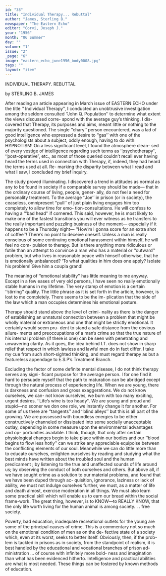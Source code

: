 ```yaml
---
id: "38"
title: "Individual Therapy... Rebuttal"
author: "James, Sterling B."
newspaper: "The Eastern Echo"
editor: "Corvi, Joseph J."
year: "1956"
month: "06 Summer"
day: ""
volume: "1"
issue: "2"
_page: "6"
image: "eastern_echo_june1956_body0008.jpg"
tags: ""
layout: "item"
---
```

INDIVIDUAL THERAPY. REBUTTAL

by STERLING B. JAMES

After reading an article appearing in March issue
of EASTERN ECHO under the title ‘‘ Individual
Therapy’’, I conducted an unobtrusive investigation
among the seldom consulted ‘‘John Q. Population’’
to determine what extent the views discussed corre-
spond with the average guy’s thinking. I dis-
covered that Therapy, its purposes and aims, meant
little or nothing to the majority questioned. The
single ‘‘chary’’ person encountered, was a lad of
good intelligence who expressed a desire to ‘‘gas’’
with one of the psychologists about a subject, oddly
enough, having to do with HYPNOTISM! On a
less significant level, I found the atmosphere clean-
sed of every vestige of intelligence regarding such
terms as ‘‘psychotherapy’’, ‘‘post-operative”, etc.,
as most of those queried couldn’t recall ever having
heard the terms used in connection with Therapy, if,
indeed, they had heard the terms used at all. Re-
marking the disparity between what I read and
what I saw, I concluded my brief inquiry.

The study proved illuminating. I discovered a
trend in attitudes as normal as any to be found in
society if a comparable survey should be made—
that in the ordinary course of living, people, gener-
ally, do not feel a need for personality treatment.
To the average ‘‘Joe’’ in prison (or in society), the
ceaseless, omnipresent ‘‘pull’’ of just plain living
engages him too completely to allow time for emo-
tion-consultations. He will confess to having a
‘“bad head’’ if cornered. This said, however, he is
most likely to make one of the fastest transitions
you will ever witness as he transfers to the really
important and puzzling business of the moment—
especially if it happens to be a Thursday night—
‘‘How’m I gonna score for an extra shot of coffee’’!
There’s no point to deceive oneself. Unless a man
is really conscious of some continuing emotional
harassment within himself, he will feel no com-
pulsion to therapy. But is there anything more
ridiculous or futile than an attempt to convince a
man who has a material or ‘‘outward’’ problem,
but who lives in reasonable peace with himself
otherwise, that he is emotionally unbalanced? ‘To
what qualities in him does one apply? Isolate his
problem! Give him a coupla grand!

The meaning of ‘‘emotional stability’’ has little
meaning to me anyway. Except in a few eases of
very old persons, I have seen no really emotionally
stable humans in my lifetime. The very stamp of
emotion is a certain ‘‘stirring’’ quality. The little
phrase as it is set forth in the article, however, is
lost to me completely. There seems to be the im-
plication that the side of the law which a man
occupies determines his emotional posture.

Therapy should stand above the level of crimi-
nality as there is the danger of establishing an
unnatural connection between a problem that might
be wholly material or extraneous and one that might
be strictly emotional. It certainly would seem pru-
dent to stand a safe distance from the obvious allure-
ments and preoccupations of a man’s crime so that
the true nature of his internal problem (if there is
one) can be seen with penetrating and unwavering
clarity. As it goes, the idea behind I.T. does not
show in sharp relief that respect in which lawless
and lawful men do in fact differ. I take my cue
from such short-sighted thinking, and must regard
therapy as but a featureless appendage to E.S.P’s
Treatment Branch.

Excluding the factor of some definite mental
disease, I do not think therapy serves any signi-
ficant purpose for the average person. I for one
find it hard to persuade myself that the path to
maturation can be abridged except through the
natural process of experiencing life. When we are
young, there is darkness and confusion and gross
exaggerations. We do not know ourselves, we can-
not know ourselves, we burn with too many exciting,
urgent desires. ‘‘Life’s wine is too heady’’. We
are young and proud and stupid—no sooner we
don one role, we instantly change it for another.
For some of us there are ‘‘tangents’’ and ‘‘blind
alleys’’ but this is all part of the growing. We
are possessed with boundless energies to be either
constructively channeled or dissipated into some
socially unacceptable outlay, depending in some
measure upon the environmental advantages and op-
portunities available. I think, though, that only
after certain physiological changes begin to take
place within our bodies and our ‘‘blood begins to
flow less hotly’’ can we strike any appreciable
equipoise between the conflicting elements of our
soul. Meanwhile we can do little more than to
educate ourselves, enlighten ourselves by reading
and studying what the best minds have written
about the troubled soul and the human predicament ;
by listening to the true and unaffected sounds of
life around us; by observing the conduct of both
ourselves and others. But above all, if we have
sought crime as a solution to our material problems,
and found that we have been duped through ac-
quisition, ignorance, laziness or lack of ability, we
must not indulge ourselves further, we must, as a
matter of life and death almost, exercise moderation
in all things. We must also learn some practical
skill which will enable us to earn our bread within
the social frame-work. The great thing, however,
is to KNOW—to REALLY KNOW, that the only
life worth living for the human animal is among
society. . . free society.

Poverty, bad education, inadequate recreational
outlets for the young are some of the principal
causes of crime. This is a commentary not so much
on the emotional condition of men as on the de-
fective state of a society which, even at its worst,
seeks to better itself. Obviously, then, if the prob-
lem is tackled in prisons as in society, from the
standpoint of realism, it is best handled by the
educational and vocational branches of prison ad-
ministration ... of course with infinitely more bold-
ness and imagination than what has been evidenced
hitherto. Intelligence and practical abilities are
what is most needed. These things can be fostered
by known methods of education.
